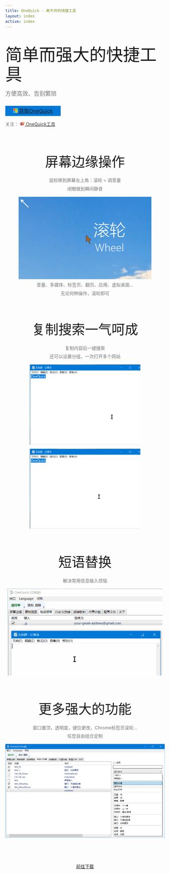 ```yaml
---
title: OneQuick - 离不开的快捷工具
layout: index
active: index
---
```

<style>
h1 {
    font-size: 3.8em;
    margin: 0 0 .3em;
    font-weight: 300;
    line-height: 1.15;
}
h2 {
    font-size: 3em;
    margin: .5em 0 .5em 0;
    font-weight: 300;
    line-height: 1.25;
    text-align: center;
}
.ms-store-dl {
  background-color: rgba(0, 120, 215, 1);
  font-size: 16px;
  padding: 6px 25px;
}

.desc-section {
  margin-bottom: 5.5em;
}

.desc-section p {
  text-align: center;
  margin: 4px 10%;
  line-height: 1.6;
  color: #777;
}

.desc-section img {
  width: 700px;
  max-width: 100%;
  margin: 10px auto 0 auto;
}

.pro_tip {
  font-size: 10px;
  font-weight: bolder;
}
</style>
<div style="margin-top: 50px;"></div>

<h1 class="text-center">简单而强大的快捷工具</h1>
<div class="text-center" style="font-size: 18px; color: #777; margin-top: 15px;">方便高效、告别繁琐</div>

<div class="text-center" style="margin-top: 30px; margin-bottom: 6em;">
	<a id="download-link" class="btn btn-primary ms-store-dl" href="https://www.microsoft.com/store/apps/9pfn5k6qxt46">
		<img src="/img/ms-logo.png" style="height: 14px; margin-top: -2px;">
		获取OneQuick
	</a>
	<p style="margin-top: 20px;">
		<span style="color: #777;">关注：</span>
		<a href="http://weibo.com/onequick" target="_blank" title="@OneQuick工具">
			<img src="/img/weibo-logo.png" style="height: 15px; margin-top: -4px;">
			<span style="color: #393939;">OneQuick工具</span>
		</a>
	</p>
</div>

<script src="/javascripts/launch_uri.js"></script>
<script>
var store_protocol = "ms-windows-store://pdp/?productid=9PFN5K6QXT46";
var store_url = "https://www.microsoft.com/store/apps/9pfn5k6qxt46";
$("#download-link").click(function(event){
	event.preventDefault();
	openlink();
});
function openlink(){
	launchUri(store_protocol, function(){
		location.href = "/download";
	},function(){
		location.href = "/download";
		window.open(store_url, "_blank");
	},function(){
		location.href = "/download";
		window.open(store_url, "_blank");
	})
	ga('send', 'event', 'download', 'store', 'store-home-page');
}
</script>

<div class="desc-section">
	<h2>屏幕边缘操作</h2>
	<p>鼠标移到屏幕左上角：滚轮 = 调音量</p>
	<p>闭眼做到瞬间静音</p>
	<center><img src="/img/gif/screen-volume.gif" style="width: 30em;"></center>
	<p>音量、多媒体、标签页、翻页、应用、虚拟桌面...</p>
	<p>无论何种操作，滚轮即可</p>
</div>


<div class="desc-section">
	<h2>复制搜索一气呵成</h2>
	<p>复制内容后一键搜索</p>
	<p>还可以设置分组，一次打开多个网站</p>
	<center>
		<img src="/img/gif/copy-search.gif" style="width: 25em;">
		<img src="/img/gif/copy-search-group.gif" style="width: 25em;">
	</center>
</div>


<div class="desc-section">
	<h2>短语替换</h2>
	<p>解决常用信息输入烦恼</p>
	<center><img src="/img/gif/replace-phrase.gif" style="width: 35em;"></center>
</div>



<div class="desc-section">
	<h2>更多强大的功能</h2>
	<p>窗口置顶，透明度，键位更改，Chrome标签页滚轮...</p>
	<p>任您自由组合定制</p>
	<center><img src="/img/shot/cn4custom.png"></center>
</div>



<div class="desc-section">
	<p style="color: black; text-decoration: underline;">
		<a href="/download">前往下载</a>
	</p>
</div>

<br>
<br>